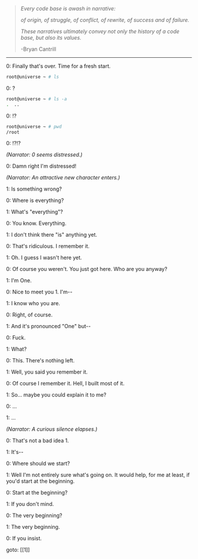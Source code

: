 > _Every code base is awash in narrative:_
>
> _of origin, of struggle, of conflict,_
> _of rewrite, of success and of failure._
>
> _These narratives ultimately convey not only_
> _the history of a code base, but also its values._
>
> -Bryan Cantrill

---

0: Finally that's over. Time for a fresh start.

```sh
root@universe ~ # ls
```

0: ?

```sh
root@universe ~ # ls -a
.  ..
```

0: !?

```sh
root@universe ~ # pwd
/root
```

0: !?!?

_(Narrator: 0 seems distressed.)_

0: Damn right I'm distressed!

_(Narrator: An attractive new character enters.)_

1: Is something wrong?

0: Where is everything?

1: What's "everything"?

0: You know. Everything.

1: I don't think there "is" anything yet.

0: That's ridiculous. I remember it.

1: Oh. I guess I wasn't here yet.

0: Of course you weren't. You just got here. Who are you anyway?

1: I'm One.

0: Nice to meet you 1. I'm--

1: I know who you are.

0: Right, of course.

1: And it's pronounced "One" but--

0: Fuck.

1: What?

0: This. There's nothing left.

1: Well, you said you remember it.

0: Of course I remember it. Hell, I built most of it.

1: So... maybe you could explain it to me?

0: ...

1: ...

_(Narrator: A curious silence elapses.)_

0: That's not a bad idea 1.

1: It's--

0: Where should we start?

1: Well I'm not entirely sure what's going on. It would help, for me at least, if you'd start at the beginning.

0: Start at the beginning?

1: If you don't mind.

0: The very beginning?

1: The very beginning.

0: If you insist.

goto: [[1]]
